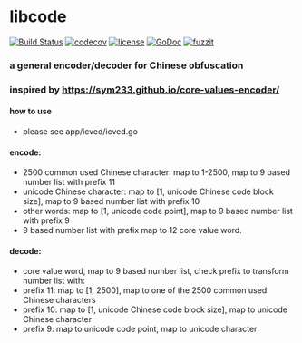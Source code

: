 # libcode
[![Build Status](https://travis-ci.org/dilfish/libcode.svg?branch=master)](https://travis-ci.org/dilfish/libcode)
[![codecov](https://codecov.io/gh/dilfish/libcode/branch/master/graph/badge.svg)](https://codecov.io/gh/dilfish/libcode)
[![license](https://img.shields.io/github/license/mashape/apistatus.svg)](github.com/dilfish/libcode)
[![GoDoc](https://godoc.org/github.com/dilfish/libcode?status.svg)](https://godoc.org/github.com/dilfish/libcode)
[![fuzzit](https://app.fuzzit.dev/static/fuzzit-passing-green.svg)](https://app.fuzzit.dev)

### a general encoder/decoder for Chinese obfuscation
### inspired by https://sym233.github.io/core-values-encoder/

#### how to use
- please see app/icved/icved.go

#### encode:
- 2500 common used Chinese character: map to 1-2500, map to 9 based number list with prefix 11
- unicode Chinese character: map to [1, unicode Chinese code block size], map to 9 based number list with prefix 10
- other words: map to [1, unicode code point], map to 9 based number list with prefix 9
- 9 based number list with prefix map to 12 core value word.

#### decode: 
- core value word, map to 9 based number list, check prefix to transform number list with:
- prefix 11: map to [1, 2500], map to one of the 2500 common used Chinese characters
- prefix 10: map to [1, unicode Chinese code block size], map to unicode Chinese character
- prefix 9: map to unicode code point, map to unicode character
